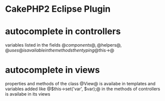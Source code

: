 CakePHP2 Eclipse Plugin
========================

# autocomplete in controllers
variables listed in the fields @$components@, @$helpers@, @$uses@ is available in the methods then typing @$this->@
# autocomplete in views
properties and methods of the class @View@ is availabe in templates
and variables added like @$this->set('var', $var);@ in the methods of controllers is availabe in its views
